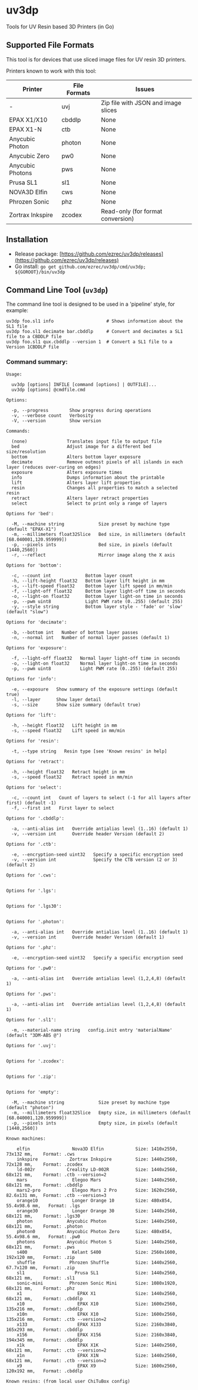 # uv3dp
Tools for UV Resin based 3D Printers (in Go)

## Supported File Formats

This tool is for devices that use sliced image files for UV resin 3D printers.

Printers known to work with this tool:

| Printer          | File Formats | Issues                                            |
| ---------------- | ------------ | --------------------------------------------------|
| -                | uvj          | Zip file with JSON and image slices               |
| EPAX X1/X10      | cbddlp       | None                                              |
| EPAX X1-N        | ctb          | None                                              |
| Anycubic Photon  | photon       | None                                              |
| Anycubic Zero    | pw0          | None                                              |
| Anycubic Photons | pws          | None                                              |
| Prusa SL1        | sl1          | None                                              |
| NOVA3D Elfin     | cws          | None                                              |
| Phrozen Sonic    | phz          | None                                              |
| Zortrax Inkspire | zcodex       | Read-only (for format conversion)                 |

## Installation

* Release package: [https://github.com/ezrec/uv3dp/releases](https://github.com/ezrec/uv3dp/releases)
* Go install: `go get github.com/ezrec/uv3dp/cmd/uv3dp; ${GOROOT}/bin/uv3dp`

## Command Line Tool (`uv3dp`)

The command line tool is designed to be used in a 'pipeline' style, for example:

    uv3dp foo.sl1 info                    # Shows information about the SL1 file
    uv3dp foo.sl1 decimate bar.cbddlp     # Convert and decimates a SL1 file to a CBDDLP file
    uv3dp foo.sl1 qux.cbddlp --version 1  # Convert a SL1 file to a Version 1CBDDLP file

### Command summary:
    Usage:
    
      uv3dp [options] INFILE [command [options] | OUTFILE]...
      uv3dp [options] @cmdfile.cmd
    
    Options:
    
      -p, --progress        Show progress during operations
      -v, --verbose count   Verbosity
      -V, --version         Show version
    
    Commands:
    
      (none)               Translates input file to output file
      bed                  Adjust image for a different bed size/resolution
      bottom               Alters bottom layer exposure
      decimate             Remove outmost pixels of all islands in each layer (reduces over-curing on edges)
      exposure             Alters exposure times
      info                 Dumps information about the printable
      lift                 Alters layer lift properties
      resin                Changes all properties to match a selected resin
      retract              Alters layer retract properties
      select               Select to print only a range of layers
    
    Options for 'bed':
    
      -M, --machine string             Size preset by machine type (default "EPAX-X1")
      -m, --millimeters float32Slice   Bed size, in millimeters (default [68.040001,120.959999])
      -p, --pixels ints                Bed size, in pixels (default [1440,2560])
      -r, --reflect                    Mirror image along the X axis
    
    Options for 'bottom':
    
      -c, --count int             Bottom layer count
      -h, --lift-height float32   Bottom layer lift height in mm
      -s, --lift-speed float32    Bottom layer lift speed in mm/min
      -f, --light-off float32     Bottom layer light-off time in seconds
      -o, --light-on float32      Bottom layer light-on time in seconds
      -p, --pwm uint8             Light PWM rate (0..255) (default 255)
      -y, --style string          Bottom layer style - 'fade' or 'slow' (default "slow")
    
    Options for 'decimate':
    
      -b, --bottom int   Number of bottom layer passes
      -n, --normal int   Number of normal layer passes (default 1)
    
    Options for 'exposure':
    
      -f, --light-off float32   Normal layer light-off time in seconds
      -o, --light-on float32    Normal layer light-on time in seconds
      -p, --pwm uint8           Light PWM rate (0..255) (default 255)
    
    Options for 'info':
    
      -e, --exposure   Show summary of the exposure settings (default true)
      -l, --layer      Show layer detail
      -s, --size       Show size summary (default true)
    
    Options for 'lift':
    
      -h, --height float32   Lift height in mm
      -s, --speed float32    Lift speed in mm/min
    
    Options for 'resin':
    
      -t, --type string   Resin type [see 'Known resins' in help]
    
    Options for 'retract':
    
      -h, --height float32   Retract height in mm
      -s, --speed float32    Retract speed in mm/min
    
    Options for 'select':
    
      -c, --count int   Count of layers to select (-1 for all layers after first) (default -1)
      -f, --first int   First layer to select
    
    Options for '.cbddlp':
    
      -a, --anti-alias int   Override antialias level (1..16) (default 1)
      -v, --version int      Override header Version (default 2)
    
    Options for '.ctb':
    
      -e, --encryption-seed uint32   Specify a specific encryption seed
      -v, --version int              Specify the CTB version (2 or 3) (default 2)
    
    Options for '.cws':
    
    
    Options for '.lgs':
    
    
    Options for '.lgs30':
    
    
    Options for '.photon':
    
      -a, --anti-alias int   Override antialias level (1..16) (default 1)
      -v, --version int      Override header Version (default 1)
    
    Options for '.phz':
    
      -e, --encryption-seed uint32   Specify a specific encryption seed
    
    Options for '.pw0':
    
      -a, --anti-alias int   Override antialias level (1,2,4,8) (default 1)
    
    Options for '.pws':
    
      -a, --anti-alias int   Override antialias level (1,2,4,8) (default 1)
    
    Options for '.sl1':
    
      -m, --material-name string   config.init entry 'materialName' (default "3DM-ABS @")
    
    Options for '.uvj':
    
    
    Options for '.zcodex':
    
    
    Options for '.zip':
    
    
    Options for 'empty':
    
      -M, --machine string             Size preset by machine type (default "photon")
      -m, --millimeters float32Slice   Empty size, in millimeters (default [68.040001,120.959999])
      -p, --pixels ints                Empty size, in pixels (default [1440,2560])
    
    Known machines:
    
        elfin                Nova3D Elfin            Size: 1410x2550, 73x132 mm,	Format: .cws 
        inkspire            Zortrax Inkspire         Size: 1440x2560, 72x128 mm,	Format: .zcodex 
        ld-002r            Creality LD-002R          Size: 1440x2560, 68x121 mm,	Format: .ctb --version=2
        mars                 Elegoo Mars             Size: 1440x2560, 68x121 mm,	Format: .cbddlp 
        mars2-pro            Elegoo Mars 2 Pro       Size: 1620x2560, 82.6x131 mm,	Format: .ctb --version=3
        orange10             Longer Orange 10        Size: 480x854, 55.4x98.6 mm,	Format: .lgs 
        orange30             Longer Orange 30        Size: 1440x2560, 68x121 mm,	Format: .lgs30 
        photon             Anycubic Photon           Size: 1440x2560, 68x121 mm,	Format: .photon 
        photon0            Anycubic Photon Zero      Size: 480x854, 55.4x98.6 mm,	Format: .pw0 
        photons            Anycubic Photon S         Size: 1440x2560, 68x121 mm,	Format: .pws 
        s400                 Kelant S400             Size: 2560x1600, 192x120 mm,	Format: .zip 
        shuffle             Phrozen Shuffle          Size: 1440x2560, 67.7x120 mm,	Format: .zip 
        sl1                   Prusa SL1              Size: 1440x2560, 68x121 mm,	Format: .sl1 
        sonic-mini          Phrozen Sonic Mini       Size: 1080x1920, 68x121 mm,	Format: .phz 
        x1                     EPAX X1               Size: 1440x2560, 68x121 mm,	Format: .cbddlp 
        x10                    EPAX X10              Size: 1600x2560, 135x216 mm,	Format: .cbddlp 
        x10n                   EPAX X10              Size: 1600x2560, 135x216 mm,	Format: .ctb --version=2
        x133                   EPAX X133             Size: 2160x3840, 165x293 mm,	Format: .cbddlp 
        x156                   EPAX X156             Size: 2160x3840, 194x345 mm,	Format: .cbddlp 
        x1k                    EPAX X1K              Size: 1440x2560, 68x121 mm,	Format: .ctb --version=2
        x1n                    EPAX X1N              Size: 1440x2560, 68x121 mm,	Format: .ctb --version=2
        x9                     EPAX X9               Size: 1600x2560, 120x192 mm,	Format: .cbddlp 
    
    Known resins: (from local user ChiTuBox config)
    
